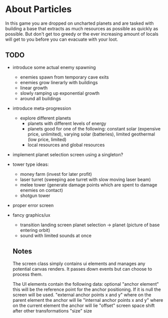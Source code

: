 # About Particles
In this game you are dropped on uncharted planets and are tasked with building a base that extracts as much resources as possible as quickly as possible. But don't get too greedy or the ever increasing amount of locals will get to you before you can evacuate with your loot.

## TODO
- introduce some actual enemy spawning
    - enemies spawn from temporary cave exits
    - enemies grow linerarly with buildings
    - linear growth
    - slowly ramping up exponential growth
    - around all buildings
- introduce meta-progression
  - explore different planets
    - planets with different levels of energy
    - planets good for one of the following: constant solar (expensive price, unlimited), varying solar (batteries), limited geothermal (low price, limited)
    - local resources and global resources
- implement planet selection screen using a singleton?
- tower type ideas:
  - money farm (invest for later profit)
  - laser turret (sweeping aoe turret with slow moving laser beam)
  - melee tower (generate damage points which are spent to damage enemies on contact)
  - shotgun tower
- proper error screen
- fancy graphics/ux
  - transition landing screen planet selection -> planet (picture of base entering orbit)
  - sound with limited sounds at once

  ## Notes
  The screen class simply contains ui elements and manages any potential canvas renders.
  It passes down events but can choose to process them.

  The UI elements contain the following data:
  optional "anchor element" this will be the reference point for the anchor positioning. If it is null the screen will be used.
  "external anchor points x and y" where on the parent element the anchor will lie
  "internal anchor points x and y" where on the current element the anchor will lie
  "offset" screen space shift after other transformations
  "size" size
  
